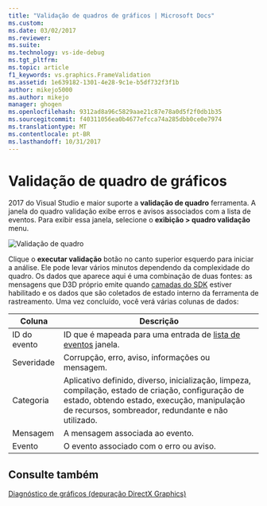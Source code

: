 ```yaml
---
title: "Validação de quadros de gráficos | Microsoft Docs"
ms.custom: 
ms.date: 03/02/2017
ms.reviewer: 
ms.suite: 
ms.technology: vs-ide-debug
ms.tgt_pltfrm: 
ms.topic: article
f1_keywords: vs.graphics.FrameValidation
ms.assetid: 1e639182-1301-4e28-9c1e-b5df732f3f1b
author: mikejo5000
ms.author: mikejo
manager: ghogen
ms.openlocfilehash: 9312ad8a96c5829aae21c87e78a0d5f2f0db1b35
ms.sourcegitcommit: f40311056ea0b4677efcca74a285dbb0ce0e7974
ms.translationtype: MT
ms.contentlocale: pt-BR
ms.lasthandoff: 10/31/2017
---
```

# <a name="graphics-frame-validation"></a>Validação de quadro de gráficos
<!-- VERSIONLESS -->
2017 do Visual Studio e maior suporte a **validação de quadro** ferramenta.  A janela do quadro validação exibe erros e avisos associados com a lista de eventos.  Para exibir essa janela, selecione o **exibição > quadro validação** menu.

![Validação de quadro](media/gfx_diag_frame_validation.png)

Clique o **executar validação** botão no canto superior esquerdo para iniciar a análise.  Ele pode levar vários minutos dependendo da complexidade do quadro.  Os dados que aparece aqui é uma combinação de duas fontes: as mensagens que D3D próprio emite quando [camadas do SDK](https://msdn.microsoft.com/library/windows/desktop/ff476881(v=vs.85).aspx) estiver habilitado e os dados que são coletados de estado interno da ferramenta de rastreamento. Uma vez concluído, você verá várias colunas de dados:

**Coluna**|**Descrição**
---|---
ID do evento | ID que é mapeada para uma entrada de [lista de eventos](graphics-event-list.md) janela.
Severidade | Corrupção, erro, aviso, informações ou mensagem.
Categoria | Aplicativo definido, diverso, inicialização, limpeza, compilação, estado de criação, configuração de estado, obtendo estado, execução, manipulação de recursos, sombreador, redundante e não utilizado.
Mensagem | A mensagem associada ao evento.
Evento | O evento associado com o erro ou aviso.

## <a name="see-also"></a>Consulte também  
[Diagnóstico de gráficos (depuração DirectX Graphics)](visual-studio-graphics-diagnostics.md)   
<!-- /VERSIONLESS -->